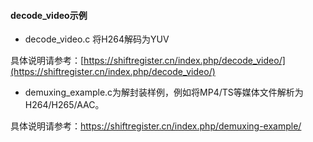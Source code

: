 #### decode_video示例

- decode_video.c 将H264解码为YUV

具体说明请参考：[https://shiftregister.cn/index.php/decode_video/](https://shiftregister.cn/index.php/decode_video/)

- demuxing_example.c为解封装样例，例如将MP4/TS等媒体文件解析为H264/H265/AAC。

具体说明请参考：https://shiftregister.cn/index.php/demuxing-example/